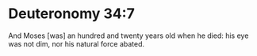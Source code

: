 # Deuteronomy 34:7

And Moses [was] an hundred and twenty years old when he died: his eye was not dim, nor his natural force abated.